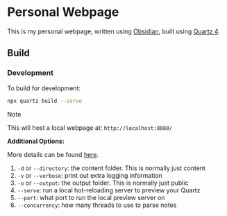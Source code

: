 # Personal Webpage

This is my personal webpage, written using [Obsidian](https://obsidian.md/),
built using [Quartz 4](https://quartz.jzhao.xyz/).

## Build

### Development

To build for development:

```sh
npx quartz build --serve
```

> [!NOTE]
> This will host a local webpage at: `http://localhost:8080/`

**Additional Options:**

More details can be found [here](https://quartz.jzhao.xyz/build).

1. `-d` or `--directory`: the content folder. This is normally just content
1. `-v` or `--verbose`: print out extra logging information
1. `-o` or `--output`: the output folder. This is normally just public
1. `--serve`: run a local hot-reloading server to preview your Quartz
1. `--port`: what port to run the local preview server on
1. `--concurrency`: how many threads to use to parse notes